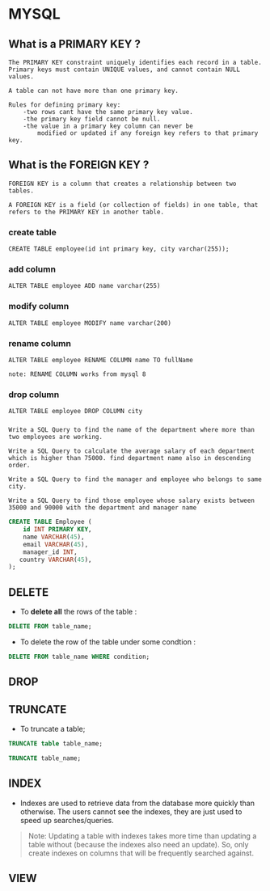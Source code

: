 # MYSQL

## What is a PRIMARY KEY ?

    The PRIMARY KEY constraint uniquely identifies each record in a table.
    Primary keys must contain UNIQUE values, and cannot contain NULL values.

    A table can not have more than one primary key.

    Rules for defining primary key:
        -two rows cant have the same primary key value.
        -the primary key field cannot be null.
        -the value in a primary key column can never be 
            modified or updated if any foreign key refers to that primary key.
        
## What is the FOREIGN KEY ?

    FOREIGN KEY is a column that creates a relationship between two tables.
    
    A FOREIGN KEY is a field (or collection of fields) in one table, that refers to the PRIMARY KEY in another table.

### create table
    CREATE TABLE employee(id int primary key, city varchar(255));

### add column
    ALTER TABLE employee ADD name varchar(255)

### modify column
    ALTER TABLE employee MODIFY name varchar(200)

### rename column 
    ALTER TABLE employee RENAME COLUMN name TO fullName

    note: RENAME COLUMN works from mysql 8

### drop column
    ALTER TABLE employee DROP COLUMN city


### 

    Write a SQL Query to find the name of the department where more than two employees are working.

    Write a SQL Query to calculate the average salary of each department which is higher than 75000. find department name also in descending order.

    Write a SQL Query to find the manager and employee who belongs to same city.

    Write a SQL Query to find those employee whose salary exists between 35000 and 90000 with the department and manager name 


```sql
CREATE TABLE Employee (    
    id INT PRIMARY KEY,    
    name VARCHAR(45),
    email VARCHAR(45),
    manager_id INT,
   country VARCHAR(45),	      
);
```



## DELETE
- To **delete all** the rows of the table :

```sql
DELETE FROM table_name;
```
- To delete the row of the table under some condtion :

```sql
DELETE FROM table_name WHERE condition;
```
## DROP

## TRUNCATE
- To truncate a table;

```sql
TRUNCATE table table_name;

TRUNCATE table_name;
```


## INDEX
- Indexes are used to retrieve data from the database more quickly than otherwise. The users cannot see the indexes, they are just used to speed up searches/queries.

> Note: Updating a table with indexes takes more time than updating a table without (because the indexes also need an update). So, only create indexes on columns that will be frequently searched against.

## VIEW

